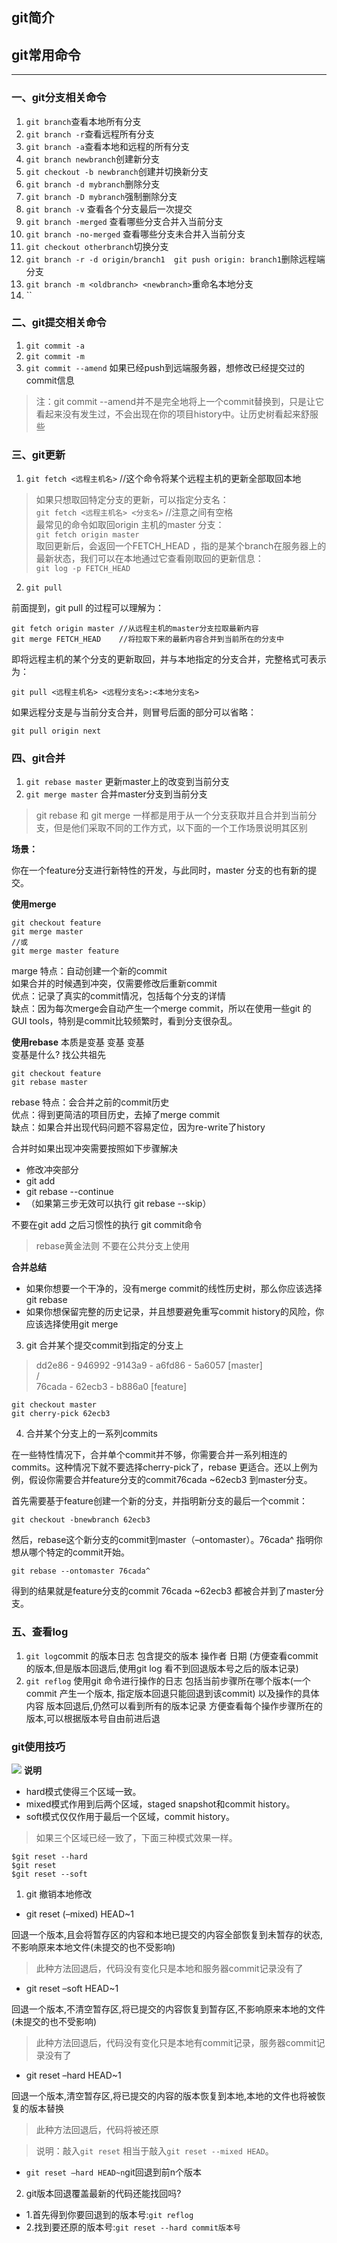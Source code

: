 ## git简介

## git常用命令
----
### 一、git分支相关命令
1. `git branch`查看本地所有分支
2. `git branch -r`查看远程所有分支
3. `git branch -a`查看本地和远程的所有分支
4. `git branch newbranch`创建新分支
5. `git checkout -b newbranch`创建并切换新分支
6. `git branch -d mybranch`删除分支
7. `git branch -D mybranch`强制删除分支
8. `git branch -v` 查看各个分支最后一次提交
9. `git branch -merged` 查看哪些分支合并入当前分支
10. `git branch -no-merged` 查看哪些分支未合并入当前分支
11. `git checkout otherbranch`切换分支
12. `git branch -r -d origin/branch1  git push origin: branch1`删除远程端分支
13. `git branch -m <oldbranch> <newbranch>`重命名本地分支
13. ``

### 二、git提交相关命令
1. `git commit -a` 
2. `git commit -m`
3. `git commit --amend` 如果已经push到远端服务器，想修改已经提交过的commit信息

> 注：git commit --amend并不是完全地将上一个commit替换到，只是让它看起来没有发生过，不会出现在你的项目history中。让历史树看起来舒服些

### 三、git更新
1. `git fetch <远程主机名>` //这个命令将某个远程主机的更新全部取回本地

> 如果只想取回特定分支的更新，可以指定分支名：<br>
 `git fetch <远程主机名> <分支名>` //注意之间有空格<br>
 最常见的命令如取回origin 主机的master 分支：<br>
`git fetch origin master`<br>
取回更新后，会返回一个FETCH_HEAD ，指的是某个branch在服务器上的最新状态，我们可以在本地通过它查看刚取回的更新信息：<br>
`git log -p FETCH_HEAD`

2. `git pull`

前面提到，git pull 的过程可以理解为：
```
git fetch origin master //从远程主机的master分支拉取最新内容 
git merge FETCH_HEAD    //将拉取下来的最新内容合并到当前所在的分支中
```
即将远程主机的某个分支的更新取回，并与本地指定的分支合并，完整格式可表示为：

```
git pull <远程主机名> <远程分支名>:<本地分支名>
```

如果远程分支是与当前分支合并，则冒号后面的部分可以省略：
```
git pull origin next
```

### 四、git合并
1. `git rebase master` 更新master上的改变到当前分支
2. `git merge master` 合并master分支到当前分支

> git rebase 和 git merge 一样都是用于从一个分支获取并且合并到当前分支，但是他们采取不同的工作方式，以下面的一个工作场景说明其区别

**场景：**

你在一个feature分支进行新特性的开发，与此同时，master 分支的也有新的提交。

**使用merge**
```
git checkout feature
git merge master
//或
git merge master feature
```

marge 特点：自动创建一个新的commit<br>
如果合并的时候遇到冲突，仅需要修改后重新commit<br>
优点：记录了真实的commit情况，包括每个分支的详情<br>
缺点：因为每次merge会自动产生一个merge commit，所以在使用一些git 的GUI tools，特别是commit比较频繁时，看到分支很杂乱。<br>

**使用rebase**
本质是变基 变基 变基<br>
变基是什么? 找公共祖先
```
git checkout feature
git rebase master
```
rebase 特点：会合并之前的commit历史<br>
优点：得到更简洁的项目历史，去掉了merge commit<br>
缺点：如果合并出现代码问题不容易定位，因为re-write了history<br>

合并时如果出现冲突需要按照如下步骤解决

- 修改冲突部分
- git add
- git rebase --continue
- （如果第三步无效可以执行 git rebase --skip）

不要在git add 之后习惯性的执行 git commit命令

> rebase黄金法则 不要在公共分支上使用

**合并总结**
- 如果你想要一个干净的，没有merge commit的线性历史树，那么你应该选择git rebase
- 如果你想保留完整的历史记录，并且想要避免重写commit history的风险，你应该选择使用git merge

3. git 合并某个提交commit到指定的分支上

> dd2e86 - 946992 -9143a9 - a6fd86 - 5a6057 [master]<br>
/<br>
76cada - 62ecb3 - b886a0 [feature]<br>

```
git checkout master  
git cherry-pick 62ecb3  
```
4. 合并某个分支上的一系列commits

在一些特性情况下，合并单个commit并不够，你需要合并一系列相连的commits。这种情况下就不要选择cherry-pick了，rebase 更适合。还以上例为例，假设你需要合并feature分支的commit76cada ~62ecb3 到master分支。

首先需要基于feature创建一个新的分支，并指明新分支的最后一个commit：
```
git checkout -bnewbranch 62ecb3  
```

然后，rebase这个新分支的commit到master（–ontomaster）。76cada^ 指明你想从哪个特定的commit开始。
```
git rebase --ontomaster 76cada^
```
得到的结果就是feature分支的commit 76cada ~62ecb3 都被合并到了master分支。

### 五、查看log
1. `git log`commit 的版本日志 包含提交的版本 操作者 日期 (方便查看commit的版本,但是版本回退后,使用git log 看不到回退版本号之后的版本记录) 
2. `git reflog` 使用git 命令进行操作的日志  包括当前步骤所在哪个版本(一个commit 产生一个版本, 指定版本回退只能回退到该commit) 以及操作的具体内容
版本回退后,仍然可以看到所有的版本记录 方便查看每个操作步骤所在的版本,可以根据版本号自由前进后退

### git使用技巧
![](/image/git.png)
**说明**

- hard模式使得三个区域一致。
- mixed模式作用到后两个区域，staged snapshot和commit history。
- soft模式仅仅作用于最后一个区域，commit history。

> 如果三个区域已经一致了，下面三种模式效果一样。

```
$git reset --hard
$git reset 
$git reset --soft
```

1. git 撤销本地修改

- git reset (–mixed) HEAD~1

回退一个版本,且会将暂存区的内容和本地已提交的内容全部恢复到未暂存的状态,不影响原来本地文件(未提交的也不受影响)

> 此种方法回退后，代码没有变化只是本地和服务器commit记录没有了

- git reset –soft HEAD~1

回退一个版本,不清空暂存区,将已提交的内容恢复到暂存区,不影响原来本地的文件(未提交的也不受影响)

> 此种方法回退后，代码没有变化只是本地有commit记录，服务器commit记录没有了
- git reset –hard HEAD~1

回退一个版本,清空暂存区,将已提交的内容的版本恢复到本地,本地的文件也将被恢复的版本替换

> 此种方法回退后，代码将被还原

> 说明：敲入`git reset` 相当于敲入`git reset --mixed HEAD`。

- `git reset –hard HEAD~n`git回退到前n个版本

2. git版本回退覆盖最新的代码还能找回吗?

- 1.首先得到你要回退到的版本号:`git reflog`
- 2.找到要还原的版本号:`git reset --hard commit版本号`

